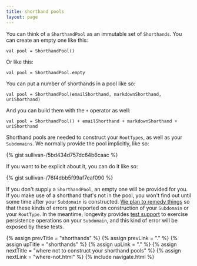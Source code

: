 ```yaml
---
title: shorthand pools
layout: page
---
```


You can think of a `ShorthandPool` as an immutable set of
`Shorthands`. You can create an empty one like this:

    val pool = ShorthandPool()

Or like this:

    val pool = ShorthandPool.empty

You can put a number of shorthands in a pool like so:

    val pool = ShorthandPool(emailShorthand, markdownShorthand, uriShorthand)

And you can build them with the `+` operator as well:

    val pool = ShorthandPool() + emailShorthand + markdownShorthand + uriShorthand

Shorthand pools are needed to construct your `RootTypes`, as
well as your `Subdomains`. We normally provide the pool implicitly,
like so:

{% gist sullivan-/5bd434d757dc64b6caac %}

If you want to be explicit about it, you can do it like so:

{% gist sullivan-/76f4dbb5f99af7eaf090 %}

If you don't supply a `ShorthandPool`, an empty one will be provided
for you. If you make use of a shorthand that's not in the pool, you
won't find out until some time after your `Subdomain` is
constructed. [We plan to remedy
things](https://www.pivotaltracker.com/story/show/99755864) so that
these kinds of errors get reported on construction of your `Subdomain`
or your `RootType`. In the meantime, longevity provides [test
support](../testing.html) to exercise persistence operations on your
`Subdomain`, and this kind of error will be exposed by these tests.

{% assign prevTitle = "shorthands" %}
{% assign prevLink = "." %}
{% assign upTitle = "shorthands" %}
{% assign upLink = "." %}
{% assign nextTitle = "where not to construct your shorthand pools" %}
{% assign nextLink = "where-not.html" %}
{% include navigate.html %}

